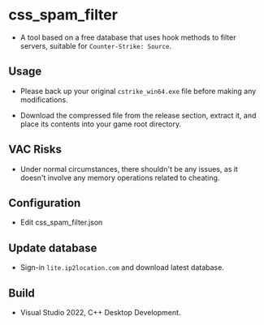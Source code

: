 # css_spam_filter

- A tool based on a free database that uses hook methods to filter servers, suitable for `Counter-Strike: Source`.

## Usage

- Please back up your original `cstrike_win64.exe` file before making any modifications.

- Download the compressed file from the release section, extract it, and place its contents into your game root directory.

## VAC Risks

- Under normal circumstances, there shouldn't be any issues, as it doesn't involve any memory operations related to cheating.

## Configuration

- Edit css_spam_filter.json

## Update database

- Sign-in `lite.ip2location.com` and download latest database.

## Build

- Visual Studio 2022, C++ Desktop Development.
